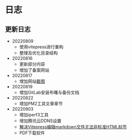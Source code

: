# 日志

## 更新日志
- 20220809
  - 使用vitepress进行重构
  - 整理及优化目录结构
- 20220816
  - 更新部分内容
  - 增加了备案网站
- 20220817
  - 增加网站[截图](./public/resources/web_shotcut.png)
- 20220819
  - 增加GitLab安装布曙与备份文档
- 20220822
  - 增加PM2工具文章章节
- 20220903
  - 增加iperf3工具
  - 增加腾讯云DDNS设置
  - [解决Vitepress编辑markdown文件无法非标准HTML标签](https://github.com/vuejs/vitepress/issues/430)
  - PDF下载软件
